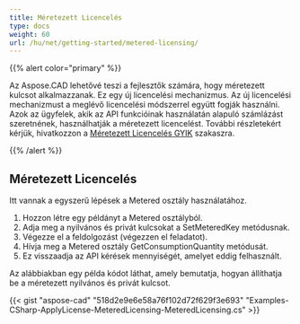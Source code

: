 ```yaml
---
title: Méretezett Licencelés
type: docs
weight: 60
url: /hu/net/getting-started/metered-licensing/
---
```


{{% alert color="primary" %}} 

Az Aspose.CAD lehetővé teszi a fejlesztők számára, hogy méretezett kulcsot alkalmazzanak. Ez egy új licencelési mechanizmus. Az új licencelési mechanizmust a meglévő licencelési módszerrel együtt fogják használni. Azok az ügyfelek, akik az API funkcióinak használatán alapuló számlázást szeretnének, használhatják a méretezett licencelést. További részletekért kérjük, hivatkozzon a [Méretezett Licencelés GYIK](https://purchase.aspose.com/faqs/licensing/metered) szakaszra.

{{% /alert %}} 
## **Méretezett Licencelés**
Itt vannak a egyszerű lépések a Metered osztály használatához.

1. Hozzon létre egy példányt a Metered osztályból.
1. Adja meg a nyilvános és privát kulcsokat a SetMeteredKey metódusnak.
1. Végezze el a feldolgozást (végezzen el feladatot).
1. Hívja meg a Metered osztály GetConsumptionQuantity metódusát.
1. Ez visszaadja az API kérések mennyiségét, amelyet eddig felhasznált.

Az alábbiakban egy példa kódot láthat, amely bemutatja, hogyan állíthatja be a méretezett nyilvános és privát kulcsot.

{{< gist "aspose-cad" "518d2e9e6e58a76f102d72f629f3e693" "Examples-CSharp-ApplyLicense-MeteredLicensing-MeteredLicensing.cs" >}}
